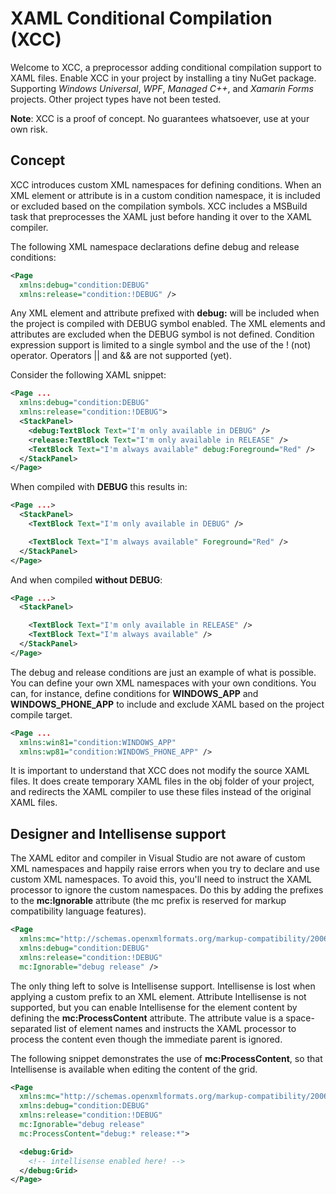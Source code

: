 # XAML Conditional Compilation (XCC)

Welcome to XCC, a preprocessor adding conditional compilation support to XAML files. Enable XCC in your project by installing a tiny NuGet package. Supporting *Windows Universal*, *WPF*, *Managed C++*, and *Xamarin Forms* projects. Other project types have not been tested.

**Note**: XCC is a proof of concept. No guarantees whatsoever, use at your own risk.

## Concept

XCC introduces custom XML namespaces for defining conditions. When an XML element or attribute is in a custom condition namespace, it is included or excluded based on the compilation symbols. XCC includes a MSBuild task that preprocesses the XAML just before handing it over to the XAML compiler.

The following XML namespace declarations define debug and release conditions:
```xml
<Page
  xmlns:debug="condition:DEBUG"
  xmlns:release="condition:!DEBUG" />
```
Any XML element and attribute prefixed with **debug:** will be included when the project is compiled with DEBUG symbol enabled. The XML elements and attributes are excluded when the DEBUG symbol is not defined. Condition expression support is limited to a single symbol and the use of the ! (not) operator. Operators || and && are not supported (yet).

Consider the following XAML snippet:
```xml
<Page ...
  xmlns:debug="condition:DEBUG"
  xmlns:release="condition:!DEBUG">
  <StackPanel>
    <debug:TextBlock Text="I'm only available in DEBUG" />
    <release:TextBlock Text="I'm only available in RELEASE" />
    <TextBlock Text="I'm always available" debug:Foreground="Red" />
  </StackPanel>
</Page>
```
When compiled with **DEBUG** this results in:
```xml
<Page ...>
  <StackPanel>
    <TextBlock Text="I'm only available in DEBUG" />

    <TextBlock Text="I'm always available" Foreground="Red" />
  </StackPanel>
</Page>
```
And when compiled **without DEBUG**:
```xml
<Page ...>
  <StackPanel>

    <TextBlock Text="I'm only available in RELEASE" />
    <TextBlock Text="I'm always available" />
  </StackPanel>
</Page>
```
The debug and release conditions are just an example of what is possible. You can define your own XML namespaces with your own conditions. You can, for instance, define conditions for **WINDOWS_APP** and **WINDOWS_PHONE_APP** to include and exclude XAML based on the project compile target.
```xml
<Page ...
  xmlns:win81="condition:WINDOWS_APP"
  xmlns:wp81="condition:WINDOWS_PHONE_APP" />
```
It is important to understand that XCC does not modify the source XAML files. It does create temporary XAML files in the obj folder of your project, and redirects the XAML compiler to use these files instead of the original XAML files.

## Designer and Intellisense support

The XAML editor and compiler in Visual Studio are not aware of custom XML namespaces and happily raise errors when you try to declare and use custom XML namespaces. To avoid this, you'll need to instruct the XAML processor to ignore the custom namespaces. Do this by adding the prefixes to the **mc:Ignorable** attribute (the mc prefix is reserved for markup compatibility language features).
```xml
<Page
  xmlns:mc="http://schemas.openxmlformats.org/markup-compatibility/2006"
  xmlns:debug="condition:DEBUG"
  xmlns:release="condition:!DEBUG"
  mc:Ignorable="debug release" />
```
The only thing left to solve is Intellisense support. Intellisense is lost when applying a custom prefix to an XML element. Attribute Intellisense is not supported, but you can enable Intellisense for the element content by defining the **mc:ProcessContent** attribute. The attribute value is a space-separated list of element names and instructs the XAML processor to process the content even though the immediate parent is ignored. 

The following snippet demonstrates the use of **mc:ProcessContent**, so that Intellisense is available when editing the content of the grid.
```xml
<Page
  xmlns:mc="http://schemas.openxmlformats.org/markup-compatibility/2006"
  xmlns:debug="condition:DEBUG"
  xmlns:release="condition:!DEBUG"
  mc:Ignorable="debug release"
  mc:ProcessContent="debug:* release:*">

  <debug:Grid>
    <!-- intellisense enabled here! -->
  </debug:Grid>
</Page>
```
